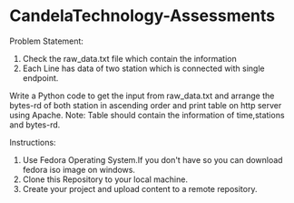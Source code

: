 # CandelaTechnology-Assessments

Problem Statement:
  
  1.  Check the raw_data.txt file which contain the information 
  2.  Each Line has data of two station which is connected with single endpoint.
  
  Write a Python code to get the input from raw_data.txt and arrange the bytes-rd of both station in ascending order and print table on http server using Apache.
  Note: Table should contain the information of time,stations and bytes-rd.





Instructions:

  1.  Use Fedora Operating System.If you don't have so you can download fedora iso image on windows.
  2.  Clone this Repository to your local machine.
  3.  Create your project and upload content to a remote repository.
